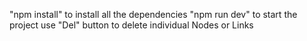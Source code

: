 "npm install" to install all the dependencies 
"npm run dev" to start the project 
use "Del" button to delete individual Nodes or Links
